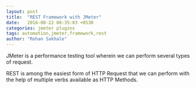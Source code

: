 ```yaml
---
layout: post
title:  "REST Framework with JMeter"
date:   2016-08-22 08:35:03 +0530
categories: jmeter plugins
tags: automation,jmeter,framework,rest
author: "Rohan Sakhale"
---
```


JMeter is a performance testing tool wherein we can perform several types of request.
<!--more-->
REST is among the easiest form of HTTP Request that we can perform with the help of multiple verbs available as HTTP Methods.
